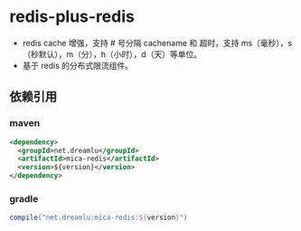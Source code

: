 # redis-plus-redis
- redis cache 增强，支持 # 号分隔 cachename 和 超时，支持 ms（毫秒），s（秒默认），m（分），h（小时），d（天）等单位。
- 基于 redis 的分布式限流组件。

## 依赖引用
### maven
```xml
<dependency>
  <groupId>net.dreamlu</groupId>
  <artifactId>mica-redis</artifactId>
  <version>${version}</version>
</dependency>
```

### gradle
```groovy
compile("net.dreamlu:mica-redis:${version}")
```
